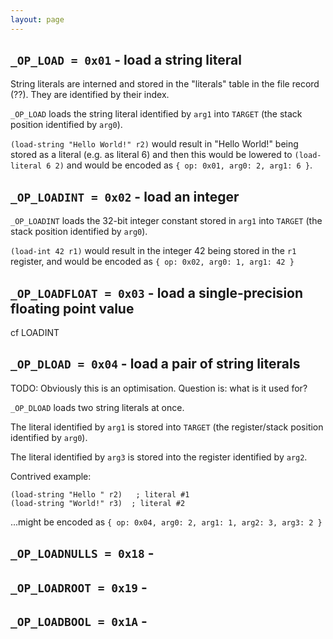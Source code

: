 ```yaml
---
layout: page
---
```


## `_OP_LOAD = 0x01` - load a string literal

String literals are interned and stored in the "literals" table in the file record (??). They are identified by their index.

`_OP_LOAD` loads the string literal identified by `arg1` into `TARGET` (the stack position identified by `arg0`).

`(load-string "Hello World!" r2)` would result in "Hello World!" being stored as a literal (e.g. as literal 6) and then this would be lowered to `(load-literal 6 2)` and would be encoded as `{ op: 0x01, arg0: 2, arg1: 6 }`.

## `_OP_LOADINT = 0x02` - load an integer

`_OP_LOADINT` loads the 32-bit integer constant stored in `arg1` into `TARGET` (the stack position identified by `arg0`).

`(load-int 42 r1)` would result in the integer 42 being stored in the `r1` register, and would be encoded as `{ op: 0x02, arg0: 1, arg1: 42 }`

## `_OP_LOADFLOAT = 0x03` - load a single-precision floating point value

cf LOADINT

## `_OP_DLOAD = 0x04` - load a pair of string literals

TODO: Obviously this is an optimisation. Question is: what is it used for?

`_OP_DLOAD` loads two string literals at once.

The literal identified by `arg1` is stored into `TARGET` (the register/stack position identified by `arg0`).

The literal identified by `arg3` is stored into the register identified by `arg2`.

Contrived example:

    (load-string "Hello " r2)   ; literal #1
    (load-string "World!" r3)  ; literal #2

...might be encoded as `{ op: 0x04, arg0: 2, arg1: 1, arg2: 3, arg3: 2 }`
## `_OP_LOADNULLS = 0x18` -
## `_OP_LOADROOT = 0x19` -
## `_OP_LOADBOOL = 0x1A` -
